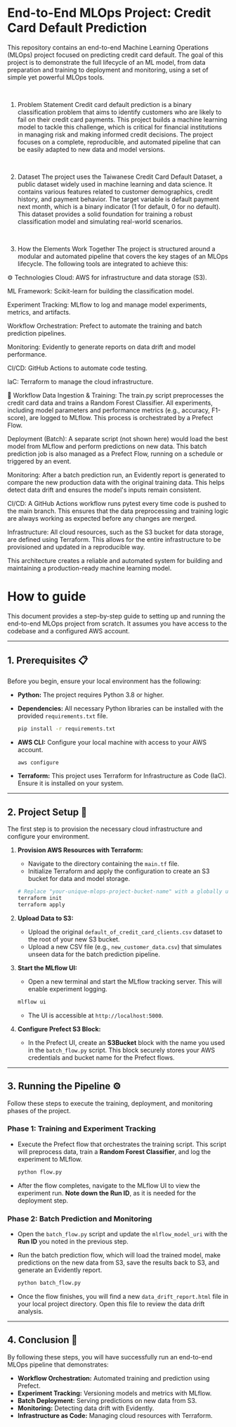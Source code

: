 # End-to-End MLOps Project: Credit Card Default Prediction
This repository contains an end-to-end Machine Learning Operations (MLOps) project focused on predicting credit card default. The goal of this project is to demonstrate the full lifecycle of an ML model, from data preparation and training to deployment and monitoring, using a set of simple yet powerful MLOps tools.

<br>

1. Problem Statement
Credit card default prediction is a binary classification problem that aims to identify customers who are likely to fail on their credit card payments. This project builds a machine learning model to tackle this challenge, which is critical for financial institutions in managing risk and making informed credit decisions. The project focuses on a complete, reproducible, and automated pipeline that can be easily adapted to new data and model versions.

<br>

2. Dataset
The project uses the Taiwanese Credit Card Default Dataset, a public dataset widely used in machine learning and data science. It contains various features related to customer demographics, credit history, and payment behavior. The target variable is default payment next month, which is a binary indicator (1 for default, 0 for no default). This dataset provides a solid foundation for training a robust classification model and simulating real-world scenarios.

<br>

3. How the Elements Work Together
The project is structured around a modular and automated pipeline that covers the key stages of an MLOps lifecycle. The following tools are integrated to achieve this:

⚙️ Technologies
Cloud: AWS for infrastructure and data storage (S3).

ML Framework: Scikit-learn for building the classification model.

Experiment Tracking: MLflow to log and manage model experiments, metrics, and artifacts.

Workflow Orchestration: Prefect to automate the training and batch prediction pipelines.

Monitoring: Evidently to generate reports on data drift and model performance.

CI/CD: GitHub Actions to automate code testing.

IaC: Terraform to manage the cloud infrastructure.

🧩 Workflow
Data Ingestion & Training: The train.py script preprocesses the credit card data and trains a Random Forest Classifier. All experiments, including model parameters and performance metrics (e.g., accuracy, F1-score), are logged to MLflow. This process is orchestrated by a Prefect Flow.

Deployment (Batch): A separate script (not shown here) would load the best model from MLflow and perform predictions on new data. This batch prediction job is also managed as a Prefect Flow, running on a schedule or triggered by an event.

Monitoring: After a batch prediction run, an Evidently report is generated to compare the new production data with the original training data. This helps detect data drift and ensures the model's inputs remain consistent.

CI/CD: A GitHub Actions workflow runs pytest every time code is pushed to the main branch. This ensures that the data preprocessing and training logic are always working as expected before any changes are merged.

Infrastructure: All cloud resources, such as the S3 bucket for data storage, are defined using Terraform. This allows for the entire infrastructure to be provisioned and updated in a reproducible way.

This architecture creates a reliable and automated system for building and maintaining a production-ready machine learning model.




# How to guide

This document provides a step-by-step guide to setting up and running the end-to-end MLOps project from scratch. It assumes you have access to the codebase and a configured AWS account.

-----

## 1\. Prerequisites 📋

Before you begin, ensure your local environment has the following:

  * **Python:** The project requires Python 3.8 or higher.

  * **Dependencies:** All necessary Python libraries can be installed with the provided `requirements.txt` file.

    ```bash
    pip install -r requirements.txt
    ```

  * **AWS CLI:** Configure your local machine with access to your AWS account.

    ```bash
    aws configure
    ```

  * **Terraform:** This project uses Terraform for Infrastructure as Code (IaC). Ensure it is installed on your system.

-----

## 2\. Project Setup 🚀

The first step is to provision the necessary cloud infrastructure and configure your environment.

1.  **Provision AWS Resources with Terraform:**

      * Navigate to the directory containing the `main.tf` file.
      * Initialize Terraform and apply the configuration to create an S3 bucket for data and model storage.

    <!-- end list -->

    ```bash
    # Replace "your-unique-mlops-project-bucket-name" with a globally unique name
    terraform init
    terraform apply
    ```

2.  **Upload Data to S3:**

      * Upload the original `default_of_credit_card_clients.csv` dataset to the root of your new S3 bucket.
      * Upload a new CSV file (e.g., `new_customer_data.csv`) that simulates unseen data for the batch prediction pipeline.

3.  **Start the MLflow UI:**

      * Open a new terminal and start the MLflow tracking server. This will enable experiment logging.

    <!-- end list -->

    ```bash
    mlflow ui
    ```

      * The UI is accessible at `http://localhost:5000`.

4.  **Configure Prefect S3 Block:**

      * In the Prefect UI, create an **S3Bucket** block with the name you used in the `batch_flow.py` script. This block securely stores your AWS credentials and bucket name for the Prefect flows.

-----

## 3\. Running the Pipeline ⚙️

Follow these steps to execute the training, deployment, and monitoring phases of the project.

### **Phase 1: Training and Experiment Tracking**

  * Execute the Prefect flow that orchestrates the training script. This script will preprocess data, train a **Random Forest Classifier**, and log the experiment to MLflow.

    ```bash
    python flow.py
    ```

  * After the flow completes, navigate to the MLflow UI to view the experiment run. **Note down the Run ID**, as it is needed for the deployment step.

### **Phase 2: Batch Prediction and Monitoring**

  * Open the `batch_flow.py` script and update the `mlflow_model_uri` with the **Run ID** you noted in the previous step.

  * Run the batch prediction flow, which will load the trained model, make predictions on the new data from S3, save the results back to S3, and generate an Evidently report.

    ```bash
    python batch_flow.py
    ```

  * Once the flow finishes, you will find a new `data_drift_report.html` file in your local project directory. Open this file to review the data drift analysis.

-----

## 4\. Conclusion 🎉

By following these steps, you will have successfully run an end-to-end MLOps pipeline that demonstrates:

  * **Workflow Orchestration:** Automated training and prediction using Prefect.
  * **Experiment Tracking:** Versioning models and metrics with MLflow.
  * **Batch Deployment:** Serving predictions on new data from S3.
  * **Monitoring:** Detecting data drift with Evidently.
  * **Infrastructure as Code:** Managing cloud resources with Terraform.